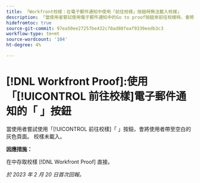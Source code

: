 ```yaml
---
title: 「Workfront校樣：在電子郵件通知中使用「前往校樣」按鈕時無法載入校樣」
description: 「當使用者嘗試使用電子郵件通知中的Go to proof按鈕來前往校樣時，會將使用者帶至空白的灰色頁面。 校樣未載入。」
hidefromtoc: true
source-git-commit: 97ea50ee27257be432c78ad80feaf9339eedb3c3
workflow-type: tm+mt
source-wordcount: '104'
ht-degree: 4%

---
```



# [!DNL Workfront Proof]:使用「[!UICONTROL 前往校樣]電子郵件通知的「 」按鈕

當使用者嘗試使用「[!UICONTROL 前往校樣]「 」按鈕，會將使用者帶至空白的灰色頁面。 校樣未載入。

**因應措施：**

在中存取校樣 [!DNL Workfront Proof] 直接。

_於 2023 年 2 月 20 日首次回報。_

